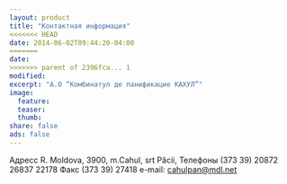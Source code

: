 ```yaml
---
layout: product
title: "Контактная информация"
<<<<<<< HEAD
date: 2014-06-02T09:44:20-04:00
=======
date: 
>>>>>>> parent of 2396fca... 1
modified: 
excerpt: "А.О “Комбинатул де панификацие КАХУЛ”"
image:
  feature:
  teaser:
  thumb:
share: false
ads: false
---
```


Адресс
R. Moldova, 3900, m.Cahul, srt Păcii,
Телефоны
(373 39) 20872
26837 
22178
Факс
(373 39) 27418
e-mail: cahulpan@mdl.net
